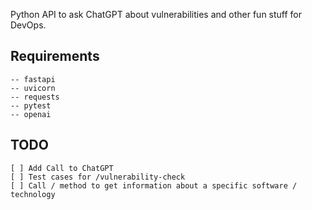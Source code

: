 Python API to ask ChatGPT about vulnerabilities and other fun stuff for DevOps.

## Requirements

```
-- fastapi
-- uvicorn
-- requests
-- pytest
-- openai
```


## TODO
```
[ ] Add Call to ChatGPT
[ ] Test cases for /vulnerability-check
[ ] Call / method to get information about a specific software / technology
```
